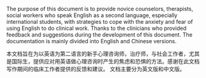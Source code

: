 The purpose of this document is to provide novice counselors, therapists, social workers who speak English as a second language, especially international students, with strategies to cope with the anxiety and fear of using English to do clinical work. Thanks to the clinicians who provided feedback and suggestions during the development of this document. 
The documentation is mainly divided into English and Chinese versions.

本文档旨在为以英语为第二语言的新手心理咨询师，治疗师，与社会工作者，尤其是国际生，提供应对用英语做心理咨询时产生的焦虑和恐惧的方法。感谢在此文档写作期间的临床工作者提供的反馈和建议。
文档主要分为英文版和中文版。

